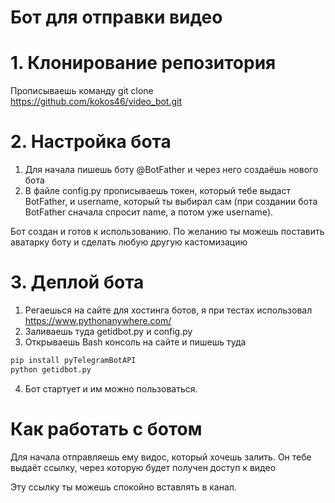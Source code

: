 # Бот для отправки видео

# 1. Клонирование репозитория
Прописываешь команду git clone https://github.com/kokos46/video_bot.git

# 2. Настройка бота
1. Для начала пишешь боту @BotFather и через него создаёшь нового бота
2. В файле config.py прописываешь токен, который тебе выдаст BotFather, и username, который ты выбирал сам (при создании бота BotFather сначала спросит name, а потом уже username). 

Бот создан и готов к использованию. По желанию ты можешь поставить аватарку боту и сделать любую другую кастомизацию

# 3. Деплой бота
1. Регаешься на сайте для хостинга ботов, я при тестах использовал https://www.pythonanywhere.com/
2. Заливаешь туда getidbot.py и config.py
3. Открываешь Bash консоль на сайте и пишешь туда

```bash
pip install pyTelegramBotAPI
python getidbot.py
```
4. Бот стартует и им можно пользоваться.


# Как работать с ботом
Для начала отправляешь ему видос, который хочешь залить. Он тебе выдаёт ссылку, через которую будет получен доступ к видео

Эту ссылку ты можешь спокойно вставлять в канал.